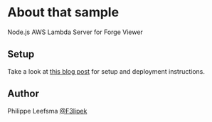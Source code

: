 # About that sample

Node.js AWS Lambda Server for Forge Viewer

## Setup

Take a look at [this blog post](https://forge.autodesk.com/blog/running-forge-viewer-aws-lambda-server-and-api-gateway) for setup and deployment instructions.


## Author

Philippe Leefsma
[@F3lipek](https://twitter.com/F3lipek)